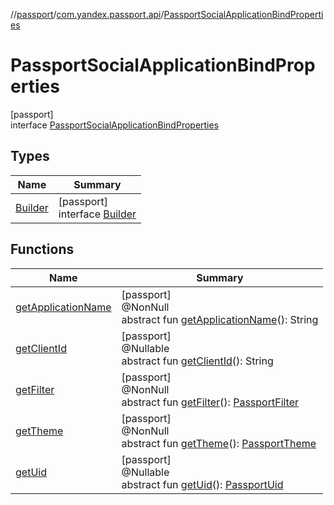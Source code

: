 //[passport](../../../index.md)/[com.yandex.passport.api](../index.md)/[PassportSocialApplicationBindProperties](index.md)

# PassportSocialApplicationBindProperties

[passport]\
interface [PassportSocialApplicationBindProperties](index.md)

## Types

| Name | Summary |
|---|---|
| [Builder](-builder/index.md) | [passport]<br>interface [Builder](-builder/index.md) |

## Functions

| Name | Summary |
|---|---|
| [getApplicationName](get-application-name.md) | [passport]<br>@NonNull<br>abstract fun [getApplicationName](get-application-name.md)(): String |
| [getClientId](get-client-id.md) | [passport]<br>@Nullable<br>abstract fun [getClientId](get-client-id.md)(): String |
| [getFilter](get-filter.md) | [passport]<br>@NonNull<br>abstract fun [getFilter](get-filter.md)(): [PassportFilter](../-passport-filter/index.md) |
| [getTheme](get-theme.md) | [passport]<br>@NonNull<br>abstract fun [getTheme](get-theme.md)(): [PassportTheme](../-passport-theme/index.md) |
| [getUid](get-uid.md) | [passport]<br>@Nullable<br>abstract fun [getUid](get-uid.md)(): [PassportUid](../-passport-uid/index.md) |
